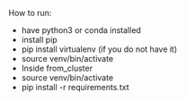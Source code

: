 How to run:

- have python3 or conda installed
- install pip
- pip install virtualenv (if you do not have it)
- source venv/bin/activate
- Inside from_cluster
- source venv/bin/activate
- pip install -r requirements.txt
